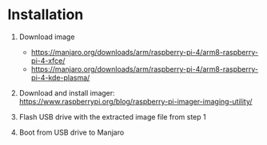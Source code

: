 # Installation

1. Download image

   - https://manjaro.org/downloads/arm/raspberry-pi-4/arm8-raspberry-pi-4-xfce/
   - https://manjaro.org/downloads/arm/raspberry-pi-4/arm8-raspberry-pi-4-kde-plasma/

2. Download and install imager: https://www.raspberrypi.org/blog/raspberry-pi-imager-imaging-utility/

3. Flash USB drive with the extracted image file from step 1

4. Boot from USB drive to Manjaro
